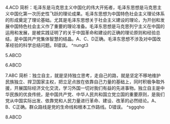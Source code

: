 4.ACD
简析：毛泽东是马克思主义中国化的伟大开拓者，毛泽东思想是马克思主义中国化第一次历史性飞跃的理论成果。毛泽东思想为中国特色社会主义理论体系的形成奠定了理论基础。尤其是毛泽东思想关于社会主义建设的理论，为开创和发展中国特色社会主义作了重要的理论准备。毛泽东思想是马克思列宁主义在中国的运用和发展，是被实践证明了的关于中国革命和建设的正确的理论原则和经验总结，是中国共产党集体智慧的结晶。A、C、D正确。毛泽东思想不涉及对中国改革经验的科学总结问题。B错误。 ^nungt3

5.ABCD

6.ABCD 

7.ABC
简析：独立自主，就是坚持独立思考，走自己的路，就是坚定不移地维护民族独立、捍卫国家主权，把立足点放在依靠自己力量的基础上，同时积极争取外援，开展国际经济文化交流，学习外国一切对我们有益的先进事物。独立自主是中华民族的优良传统，是中国共产党、中华人民共和国立党立国的重要原则，是我们党从中国实际出发、依靠党和人民力量进行革命、建设、改革的必然结论。A、B、C正确。群众路线是党的生命线和根本工作路线。D错误。 ^sggqho

8.ABCD 